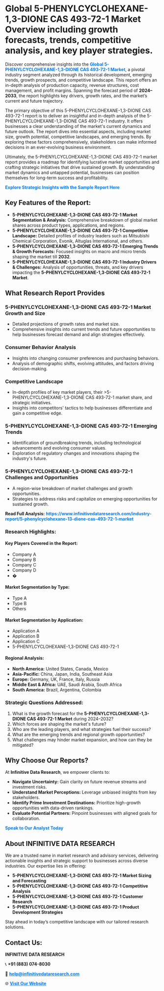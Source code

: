 <h1>Global 5-PHENYLCYCLOHEXANE-1,3-DIONE CAS 493-72-1 Market Overview including growth forecasts, trends, competitive analysis, and key player strategies.</h1>
<p>
Discover comprehensive insights into the 
<a href="https://www.infinitivedataresearch.com/industry-report/5-phenylcyclohexane-13-dione-cas-493-72-1-market" rel="dofollow" style="color: #007BFF; text-decoration: none;"><strong>Global 5-PHENYLCYCLOHEXANE-1,3-DIONE CAS 493-72-1 Market</strong></a>, a pivotal industry segment analyzed through its historical development, emerging trends, growth prospects, and competitive landscape. This report offers an in-depth analysis of production capacity, revenue structures, cost management, and profit margins. Spanning the forecast period of <strong>2024–2033</strong>, the report highlights key drivers, growth rates, and the market’s current and future trajectory.
</p>
<p>
The primary objective of this 5-PHENYLCYCLOHEXANE-1,3-DIONE CAS 493-72-1 report is to deliver an insightful and in-depth analysis of the 5-PHENYLCYCLOHEXANE-1,3-DIONE CAS 493-72-1 industry. It offers businesses a clear understanding of the market's current dynamics and future outlook. The report dives into essential aspects, including market size, growth potential, competitive landscapes, and emerging trends. By exploring these factors comprehensively, stakeholders can make informed decisions in an ever-evolving business environment.
</p>
<p>
Ultimately, the 5-PHENYLCYCLOHEXANE-1,3-DIONE CAS 493-72-1 market report provides a roadmap for identifying lucrative market opportunities and crafting strategic initiatives that drive sustained growth. By understanding market dynamics and untapped potential, businesses can position themselves for long-term success and profitability.
</p>
<p>
<a href="https://www.infinitivedataresearch.com/request-sample/reportId=103773" style="color: #007BFF; text-decoration: none;"><strong>Explore Strategic Insights with the Sample Report Here</strong></a>
</p>

<h2>Key Features of the Report:</h2>
<ul>
<li><strong>5-PHENYLCYCLOHEXANE-1,3-DIONE CAS 493-72-1 Market Segmentation & Analysis:</strong> Comprehensive breakdown of global market shares across product types, applications, and regions.</li>
<li><strong>5-PHENYLCYCLOHEXANE-1,3-DIONE CAS 493-72-1 Competitive Landscape:</strong> Detailed profiles of industry leaders such as Mitsubishi Chemical Corporation, Evonik, Altuglas International, and others.</li>
<li><strong>5-PHENYLCYCLOHEXANE-1,3-DIONE CAS 493-72-1 Emerging Trends & Growth Forecasts:</strong> Focused insights on macro and micro trends shaping the market till <strong>2032</strong>.</li>
<li><strong>5-PHENYLCYCLOHEXANE-1,3-DIONE CAS 493-72-1 Industry Drivers & Challenges:</strong> Analysis of opportunities, threats, and key drivers impacting the <strong>5-PHENYLCYCLOHEXANE-1,3-DIONE CAS 493-72-1 Market</strong>.</li>
</ul>

<h2>What Research Report Provides</h2>
<h3>5-PHENYLCYCLOHEXANE-1,3-DIONE CAS 493-72-1 Market Growth and Size</h3>
<ul>
<li>Detailed projections of growth rates and market size.</li>
<li>Comprehensive insights into current trends and future opportunities to help businesses forecast demand and align strategies effectively.</li>
</ul>

<h3>Consumer Behavior Analysis</h3>
<ul>
<li>Insights into changing consumer preferences and purchasing behaviors.</li>
<li>Analysis of demographic shifts, evolving attitudes, and factors driving decision-making.</li>
</ul>

<h3>Competitive Landscape</h3>
<ul>
<li>In-depth profiles of key market players, their >5-PHENYLCYCLOHEXANE-1,3-DIONE CAS 493-72-1 market share, and strategic initiatives.</li>
<li>Insights into competitors' tactics to help businesses differentiate and gain a competitive edge.</li>
</ul>

<h3>5-PHENYLCYCLOHEXANE-1,3-DIONE CAS 493-72-1 Emerging Trends</h3>
<ul>
<li>Identification of groundbreaking trends, including technological advancements and evolving consumer values.</li>
<li>Exploration of regulatory changes and innovations shaping the industry's future.</li>
</ul>

<h3>5-PHENYLCYCLOHEXANE-1,3-DIONE CAS 493-72-1 Challenges and Opportunities</h3>
<ul>
<li>A region-wise breakdown of market challenges and growth opportunities.</li>
<li>Strategies to address risks and capitalize on emerging opportunities for sustained growth.</li>
</ul>
<p><strong>Read Full Analysis:</strong> <a href="https://www.infinitivedataresearch.com/industry-report/5-phenylcyclohexane-13-dione-cas-493-72-1-market" rel="dofollow" style="color: #007BFF; text-decoration: none;"><strong>https://www.infinitivedataresearch.com/industry-report/5-phenylcyclohexane-13-dione-cas-493-72-1-market</strong></a></p>
<h3>Research Highlights:</h3>
<h4>Key Players Covered in the Report:</h4>
<ul><li>Company A</li><li>Company B</li><li>Company C</li><li>Company D</li><li>�</li></ul>
<h4>Market Segmentation by Type:</h4>
<ul><li>Type A</li><li>Type B</li><li>Others</li></ul>
<h4>Market Segmentation by Application:</h4>
<ul><li>Application A</li><li>Application B</li><li>Application C</li><li>5-PHENYLCYCLOHEXANE-1,3-DIONE CAS 493-72-1</li></ul>

<h4>Regional Analysis:</h4>
<ul>
<li><strong>North America:</strong> United States, Canada, Mexico</li>
<li><strong>Asia-Pacific:</strong> China, Japan, India, Southeast Asia</li>
<li><strong>Europe:</strong> Germany, UK, France, Italy, Russia</li>
<li><strong>Middle East & Africa:</strong> UAE, Saudi Arabia, South Africa</li>
<li><strong>South America:</strong> Brazil, Argentina, Colombia</li>
</ul>

<h3>Strategic Questions Addressed:</h3>
<ol>
<li>What is the growth forecast for the <strong>5-PHENYLCYCLOHEXANE-1,3-DIONE CAS 493-72-1 Market</strong> during 2024–2032?</li>
<li>Which forces are shaping the market's future?</li>
<li>Who are the leading players, and what strategies fuel their success?</li>
<li>What are the emerging trends and regional growth opportunities?</li>
<li>What challenges may hinder market expansion, and how can they be mitigated?</li>
</ol>

<h2>Why Choose Our Reports?</h2>
<p>At <strong>Infinitive Data Research</strong>, we empower clients to:</p>
<ul>
<li><strong>Navigate Uncertainty:</strong> Gain clarity on future revenue streams and investment risks.</li>
<li><strong>Understand Market Perceptions:</strong> Leverage unbiased insights from key stakeholders.</li>
<li><strong>Identify Prime Investment Destinations:</strong> Prioritize high-growth opportunities with data-driven rankings.</li>
<li><strong>Evaluate Potential Partners:</strong> Pinpoint businesses with aligned goals for collaboration.</li>
</ul>
<p><a href="https://www.infinitivedataresearch.com/industry-report/5-phenylcyclohexane-13-dione-cas-493-72-1-market" rel="dofollow" style="color: #007BFF; text-decoration: none;"><strong>Speak to Our Analyst Today</strong></a></p>

<h2>About INFINITIVE DATA RESEARCH</h2>
<p>We are a trusted name in market research and advisory services, delivering actionable insights and strategic support to businesses across diverse industries. Our expertise lies in offering:</p>
<ul>
<li><strong>5-PHENYLCYCLOHEXANE-1,3-DIONE CAS 493-72-1 Market Sizing and Forecasting</strong></li>
<li><strong>5-PHENYLCYCLOHEXANE-1,3-DIONE CAS 493-72-1 Competitive Analysis</strong></li>
<li><strong>5-PHENYLCYCLOHEXANE-1,3-DIONE CAS 493-72-1 Customer Research</strong></li>
<li><strong>5-PHENYLCYCLOHEXANE-1,3-DIONE CAS 493-72-1 Product Development Strategies</strong></li>
</ul>
<p>Stay ahead in today’s competitive landscape with our tailored research solutions.</p>

<h2>Contact Us:</h2>
<p><strong>INFINITIVE DATA RESEARCH</strong></p>
<p>📞 <strong>+91 (883) 074-8030</strong></p>
<p>📧 <strong><a href="mailto:help@infinitivedataresearch.com" style="color: #007BFF;">help@infinitivedataresearch.com</a></strong></p>
<p>🌐 <strong><a href="https://www.infinitivedataresearch.com" rel="dofollow" style="color: #007BFF;">Visit Our Website</a></strong></p>